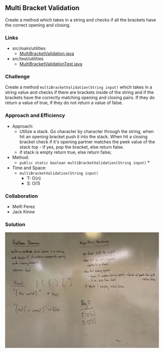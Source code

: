 ## Multi Bracket Validation
Create a method which takes in a string and checks if all the brackets have the correct opening and closing.

### Links
* src/main/utilities
  * [MultiBracketValidation.java](../code401challenges/src/main/java/utilities/MultiBracketValidation.java)
* src/test/utilities
  * [MultiBracketValidationTest.java](../code401challenges/src/main/java/utilities/MultiBracketValidationTest.java)

### Challenge
Create a method `multiBracketValidation(String input)` which takes in a string value and checks if there are brackets inside of the string and if the brackets have the correctly matching opening and closing pairs. If they do return a value of true, if they do not return a value of false.

### Approach and Efficiency
* Approach:
  * Utilize a stack. Go character by character through the string, when hit an opening bracket push it into the stack. When hit a closing bracket check if it's opening partner matches the peek value of the stack top - if yes, pop the bracket, else return false.
  * if stack is empty return true, else return false;
* Method:
  * `public static boolean multiBracketValidation(String input)`
    * 
* Time and Space:
  * `multiBracketValidation(String input)`
    * T: O(n)
    * S: O(1)

### Collaboration
* Melfi Perez
* Jack Kinne

### Solution
![pseudoqueue](../assets/multi-bracket.jpg)